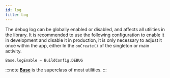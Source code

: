 ```yaml
---
id: log
title: Log
---
```


The debug log can be globally enabled or disabled, and affects all utilities in the library. It is recommended to use the following configuration to
enable it in development and disable it in production, it is only necessary to adjust it once within the app, either In the `onCreate()` of the 
singleton or main activity.
```kotlin
Base.logEnable = BuildConfig.DEBUG
```
:::note
<a href="../reference/-android%20-utils/com.jeovanimartinez.androidutils/-base/index.html" target="_blank"><b>Base</b></a> is the superclass of  most utilities.
:::
